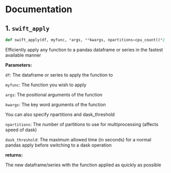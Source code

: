 # Documentation

## 1. `swift_apply`

```python
def swift_apply(df, myfunc, *args, **kwargs, npartitions=cpu_count()*2, dask_threshold=1)
```

Efficiently apply any function to a pandas dataframe or series in the fastest available manner

**Parameters:**

`df`: The dataframe or series to apply the function to

`myfunc`: The function you wish to apply

`args`: The positional arguments of the function

`kwargs`: The key word arguments of the function


You can also specify npartitions and dask_threshold


`npartitions`: The number of partitions to use for multiprocessing (affects speed of dask)

`dask_threshold`: The maximum allowed time (in seconds) for a normal pandas apply before switching to a dask operation


**returns:**

The new dataframe/series with the function applied as quickly as possible


